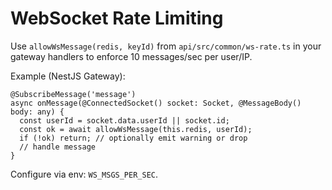 # WebSocket Rate Limiting

Use `allowWsMessage(redis, keyId)` from `api/src/common/ws-rate.ts` in your gateway handlers to enforce 10 messages/sec per user/IP.

Example (NestJS Gateway):

```
@SubscribeMessage('message')
async onMessage(@ConnectedSocket() socket: Socket, @MessageBody() body: any) {
  const userId = socket.data.userId || socket.id;
  const ok = await allowWsMessage(this.redis, userId);
  if (!ok) return; // optionally emit warning or drop
  // handle message
}
```

Configure via env: `WS_MSGS_PER_SEC`.
